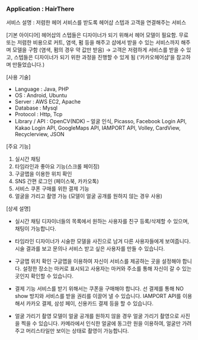 
<h3>Application : HairThere</h3>

서비스 설명 : 저렴한 헤어 서비스를 받도록 헤어샵 스텝과 고객을 연결해주는 서비스

[기본 아이디어]
헤어샵의 스텝들은 디자이너가 되기 위해서 헤어 모델이 필요함.
무료 또는 저렴한 비용으로 커트, 염색, 펌 등을 해주고 샵에서 받을 수 있는 서비스까지 해주며 모델을 구함 (염색, 펌의 경우 약 값만 받음)
→ 고객은 저렴하게 서비스를 받을 수 있고, 스텝들은 디자이너가 되기 위한 과정을 진행할 수 있게 됨
(‘카카오헤어샵’을 참고하며 만들었습니다.)

[사용 기술]
-	Language : Java, PHP
-	OS : Android, Ubuntu
-	Server : AWS EC2, Apache
-	Database : Mysql
-	Protocol : Http, Tcp
-	Library / API : OpenCV(NDK) – 얼굴 인식, Picasso, Facebook Login API, Kakao Login API, GoogleMaps API, IAMPORT API, Volley, CardView, Recyclerview, JSON


[주요 기능]
1.	실시간 채팅
2.	타임라인과 좋아요 기능(스크롤 페이징)
3.	구글맵을 이용한 위치 확인
4.	SNS 간편 로그인 (페이스북, 카카오톡)
5.	서비스 쿠폰 구매를 위한 결제 기능
6.	얼굴을 가리고 촬영 가능 (모델이 얼굴 공개를 원하지 않는 경우 사용)

[상세 설명]
-	실시간 채팅
디자이너들의 목록에서 원하는 사용자를 친구 등록/삭제할 수 있으며, 채팅이 가능합니다.

-	타임라인
디자이너가 시술한 모델을 사진으로 남겨 다른 사용자들에게 보여줍니다. 시술 결과를 보고 문의나 서비스 받고 싶은 사용자를 만들 수 있습니다.

-	구글맵 위치 확인
구글맵을 이용하여 자신이 서비스를 제공하는 곳을 설정해야 합니다. 설정한 장소는 마커로 표시되고 사용자는 마커와 주소를 통해 자신이 갈 수 있는 곳인지 확인할 수 있습니다.

-	결제 기능
서비스를 받기 위해서는 쿠폰을 구매해야 합니다. 선 결제를 통해 NO show 방지와 서비스를 받을 권리를 이끌어 낼 수 있습니다. IAMPORT API를 이용해서 카카오 결제, 삼성 페이, 신용카드 결제 등을 할 수 있습니다.

-	얼굴 가리기 촬영
모델이 얼굴 공개를 원하지 않을 경우 얼굴 가리기 촬영으로 사진을 찍을 수 있습니다. 카메라에서 인식한 얼굴에 동그란 원을 이용하여, 얼굴만 가려주고 머리스타일만 보이는 상태로 촬영이 가능합니다.


